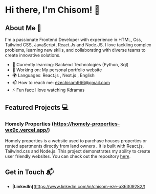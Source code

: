# Hi there, I'm Chisom! 👋


## About Me 🚀

I'm a passionate Frontend Developer with experience in HTML, Css, Tailwind CSS, JavaScript, React.Js and Node.JS. I love tackling complex problems, learning new skills, and collaborating with diverse teams to create innovative solutions.

- 🌱 Currently learning: Backend Technologies (Python, Sql)
- 🔭 Working on: My personal portfolio website
- 🌍 Languages: React.js , Next.js , English
- 📫 How to reach me: ezechisom966@gmail.com 
- ⚡ Fun fact: I love watching Kdramas



## Featured Projects 💻

### Homely Properties (https://homely-properties-wx9c.vercel.app/)


Homely properties is a website used to purchase houses  properties or rented apartments directly from land owners . It is built with React.js, Tailwind.css and Node.js. This project demonstrates my ability to create user friendly websites. You can check out the repository [here](https://github.com/Cerr1738/Homely-properties-).

## Get in Touch 📬


- **[LinkedIn]**(https://www.linkedin.com/in/chisom-eze-a36309282/)



